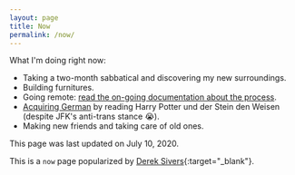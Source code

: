 ```yaml
---
layout: page
title: Now
permalink: /now/
---
```


What I'm doing right now:

- Taking a two-month sabbatical and discovering my new surroundings.
- Building furnitures.
- Going remote: [read the on-going documentation about the process]({{site.baseurl}}/going-remote-live-documentation/).
- [Acquiring German]({{site.baseurl}}/scribbles/#2020-06-17) by reading Harry Potter und der Stein den Weisen (despite JFK's anti-trans stance 😭).
- Making new friends and taking care of old ones.

This page was last updated on July 10, 2020.

This is a `now` page popularized by [Derek Sivers](https://sivers.org/now){:target="\_blank"}.
